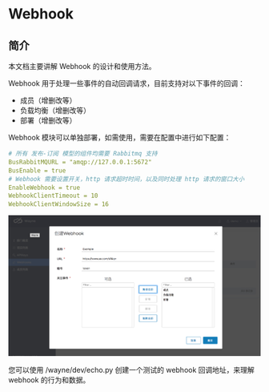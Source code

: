 # Webhook

## 简介
本文档主要讲解 Webhook 的设计和使用方法。

Webhook 用于处理一些事件的自动回调请求，目前支持对以下事件的回调：

- 成员（增删改等）
- 负载均衡（增删改等）
- 部署（增删改等）

Webhook 模块可以单独部署，如需使用，需要在配置中进行如下配置：

```yaml
# 所有 发布-订阅 模型的组件均需要 Rabbitmq 支持
BusRabbitMQURL = "amqp://127.0.0.1:5672"
BusEnable = true
# Webhook 需要设置开关，http 请求超时时间，以及同时处理 http 请求的窗口大小
EnableWebhook = true
WebhookClientTimeout = 10
WebhookClientWindowSize = 16
```

![创建 webhook](../images/create-webhook.png?classes=border,shadow)

您可以使用 /wayne/dev/echo.py 创建一个测试的 webhook 回调地址，来理解 webhook 的行为和数据。
